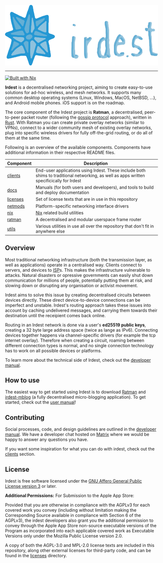 <div align="center">
    <img src="docs/banner.png" height="200px"/>
</div>

---

[![Built with Nix](https://builtwithnix.org/badge.svg)](https://builtwithnix.org)

**Irdest** is a decentralised networking project, aiming to create
easy-to-use solutions for ad-hoc wireless, and mesh networks.  It
supports many common desktop operating systems (Linux, Windows, MacOS,
NetBSD, …), and Android mobile phones.  iOS support is on the roadmap.

The core component of the Irdest project is **Ratman**, a
decentralised, peer-to-peer packet router (following the [gossip
protocol] approach), written in [Rust].  With Ratman you can create
private overlay networks (similar to VPNs), connect to a wider
community mesh of existing overlay networks, plug into specific
wireless drivers for fully off-the-grid routing, or do all of them at
the same time.

Following is an overview of the available components.  Components have
additional information in their respective README files.

| Component  | Description                                                                                                                                |
|------------|--------------------------------------------------------------------------------------------------------------------------------------------|
| [clients]  | End-user applications using Irdest.  These include both shims to traditional networking, as well as apps written specificically for Irdest |
| [docs]     | Manuals (for both users and developers), and tools to build and deploy documentation                                                       |
| [licenses] | Set of license texts that are in use in this repository                                                                                    |
| [netmods]  | Platform-specific networking interface drivers                                                                                             |
| [nix]      | [Nix](https://nixos.org) related build utilities                                                                                           |
| [ratman]   | A decentralised and modular userspace frame router                                                                                         |
| [utils]    | Various utilities in use all over the repository that don't fit in anywhere else                                                           |


## Overview

Most traditional networking infrastructure (both the transmission
layer, as well as applications) operate in a centralised way.  Clients
connect to servers, and devices to [ISP]()s.  This makes the
infrastructure vulnerable to attacks.  Natural disasters or opressive
governments can easily shut down communication for millions of people,
potentially putting them at risk, and slowing down or disrupting any
organisation or activist movement.

Irdest aims to solve this issue by creating decentralised circuits
between devices directly.  These direct device-to-device connections
can be imperfect and unstable.  Irdest's routing approach takes these
issues into account by caching undelivered messages, and carrying them
towards their destination until the receipient comes back online.

Routing in an Irdest network is done via a user's **ed25519 public
keys**, creating a 32 byte large address space (twice as lange as
IPv6).  Connecting devices together happens via channel-specific
drivers (for example the tcp internet overlay). Therefore when
creating a circuit, roaming between different connection types is
normal, and no single connection technology has to work on all
possible devices or platforms.

To learn more about the technical side of Irdest, check out the
[developer manual].


## How to use

The easiest way to get started using Irdest is to download [Ratman]
and [irdest-mblog] (a fully decentralised micro-blogging application).
To get started, check out the [user manual]!


## Contributing

Social processes, code, and design guidelines are outlined in the
[developer manual].  We have a developer chat hosted on [Matrix] where
we would be happy to answer any questions you have.

If you want some inspiration for what you can do with irdest, check
out the [clients] section.


## License

Irdest is free software licensed under the [GNU Affero General Public
License version 3](licenses/agpl-3.0.md) or later.

**Additional Permissions:** For Submission to the Apple App Store:

Provided that you are otherwise in compliance with the AGPLv3 for each
covered work you convey (including without limitation making the
Corresponding Source available in compliance with Section 6 of the
AGPLv3), the irdest developers also grant you the additional
permission to convey through the Apple App Store non-source executable
versions of the Program as incorporated into each applicable covered
work as Executable Versions only under the Mozilla Public License
version 2.0.

A copy of both the AGPL-3.0 and MPL-2.0 license texts are included in
this repository, along other external licenses for third-party code,
and can be found in the [licenses](licenses) directory.


[Matrix]: https://matrix.to/#/#irdest:fairydust.space?via=ontheblueplanet.com&via=matrix.org&via=fairydust.space
[Ratman]: ratman.irde.st
[Rust]: https://rust-lang.org
[clients]: ./clients
[developer manual]: https://docs.irde.st/developer/
[docs]: ./docs
[gossip protocol]: https://en.wikipedia.org/wiki/Gossip_protocol
[irdest-mblog]: mblog.irde.st
[licenses]: ./licenses
[netmods]: ./netmods
[nix]: ./nix
[ratman]: ./ratman
[user manual]: https://docs.irde.st/user/
[utils]: ./utils

